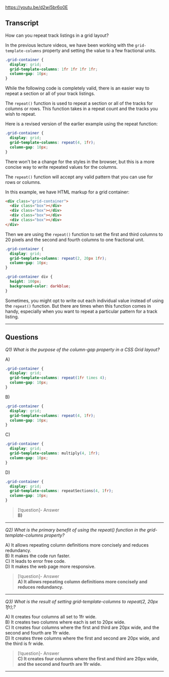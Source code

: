 https://youtu.be/d2wi5br6o0E

## Transcript
How can you repeat track listings in a grid layout?

In the previous lecture videos, we have been working with the `grid-template-columns` property and setting the value to a few fractional units.

```css
.grid-container {
  display: grid;
  grid-template-columns: 1fr 1fr 1fr 1fr;
  column-gap: 10px;
}
```

While the following code is completely valid, there is an easier way to repeat a section or all of your track listings.

The `repeat()` function is used to repeat a section or all of the tracks for columns or rows. This function takes in a repeat count and the tracks you wish to repeat.

Here is a revised version of the earlier example using the repeat function:

```css
.grid-container {
  display: grid;
  grid-template-columns: repeat(4, 1fr);
  column-gap: 10px;
}
```

There won't be a change for the styles in the browser, but this is a more concise way to write repeated values for the columns.

The `repeat()` function will accept any valid pattern that you can use for rows or columns.

In this example, we have HTML markup for a grid container:

```html
<div class="grid-container">
  <div class="box"></div>
  <div class="box"></div>
  <div class="box"></div>
  <div class="box"></div>
</div>
```

Then we are using the `repeat()` function to set the first and third columns to 20 pixels and the second and fourth columns to one fractional unit.

```css
.grid-container {
  display: grid;
  grid-template-columns: repeat(2, 20px 1fr);
  column-gap: 10px;
}

.grid-container div {
  height: 100px;
  background-color: darkblue;
}
```

Sometimes, you might opt to write out each individual value instead of using the `repeat()` function. But there are times when this function comes in handy, especially when you want to repeat a particular pattern for a track listing.

---
## Questions
*Q1) What is the purpose of the column-gap property in a CSS Grid layout?*

A)
```css
.grid-container {
  display: grid;
  grid-template-columns: repeat(1fr times 4);
  column-gap: 10px;
}
```

B)
```css
.grid-container {
  display: grid;
  grid-template-columns: repeat(4, 1fr);
  column-gap: 10px;
}
```

C)
```css
.grid-container {
  display: grid;
  grid-template-columns: multiply(4, 1fr);
  column-gap: 10px;
}
```

D)
```css
.grid-container {
  display: grid;
  grid-template-columns: repeatSections(4, 1fr);
  column-gap: 10px;
}
```

> [!question]- Answer  
> **B)**  

---

*Q2) What is the primary benefit of using the repeat() function in the grid-template-columns property?*

A) It allows repeating column definitions more concisely and reduces redundancy.  
B) It makes the code run faster.  
C) It leads to error free code.  
D) It makes the web page more responsive.  

> [!question]- Answer  
> **A) It allows repeating column definitions more concisely and reduces redundancy.**  

---

*Q3) What is the result of setting grid-template-columns to repeat(2, 20px 1fr);?*

A) It creates four columns all set to 1fr wide.  
B) It creates two columns where each is set to 20px wide.  
C) It creates four columns where the first and third are 20px wide, and the second and fourth are 1fr wide.  
D) It creates three columns where the first and second are 20px wide, and the third is fr wide.  

> [!question]- Answer  
> **C) It creates four columns where the first and third are 20px wide, and the second and fourth are 1fr wide.**  

---
